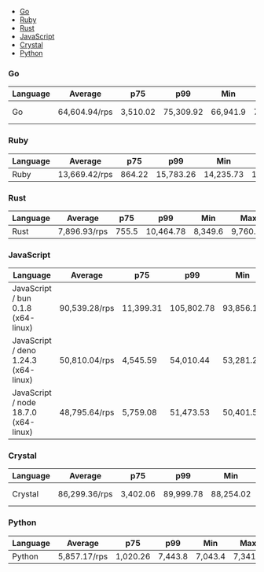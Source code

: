 - [Go](#http-go)
- [Ruby](#http-ruby)
- [Rust](#http-rust)
- [JavaScript](#http-javascript)
- [Crystal](#http-crystal)
- [Python](#http-python)

### <a name="http-go">Go</a>

| Language | Average       | p75      | p99       | Min      | Max       | Latency  |
| -------- | ------------- | -------- | --------- | -------- | --------- | -------- |
| Go       | 64,604.94/rps | 3,510.02 | 75,309.92 | 66,941.9 | 72,168.89 | 772.4 µs |

### <a name="http-ruby">Ruby</a>

| Language | Average       | p75    | p99       | Min       | Max       | Latency |
| -------- | ------------- | ------ | --------- | --------- | --------- | ------- |
| Ruby     | 13,669.42/rps | 864.22 | 15,783.26 | 14,235.73 | 15,312.53 | 3.66 ms |

### <a name="http-rust">Rust</a>

| Language | Average      | p75   | p99       | Min     | Max      | Latency |
| -------- | ------------ | ----- | --------- | ------- | -------- | ------- |
| Rust     | 7,896.93/rps | 755.5 | 10,464.78 | 8,349.6 | 9,760.75 | 6.34 ms |

### <a name="http-javascript">JavaScript</a>

| Language                             | Average       | p75       | p99        | Min       | Max       | Latency   |
| ------------------------------------ | ------------- | --------- | ---------- | --------- | --------- | --------- |
| JavaScript / bun 0.1.8 (x64-linux)   | 90,539.28/rps | 11,399.31 | 105,802.78 | 93,856.16 | 99,440.88 | 550.53 µs |
| JavaScript / deno 1.24.3 (x64-linux) | 50,810.04/rps | 4,545.59  | 54,010.44  | 53,281.23 | 53,756.3  | 982.75 µs |
| JavaScript / node 18.7.0 (x64-linux) | 48,795.64/rps | 5,759.08  | 51,473.53  | 50,401.55 | 51,208.27 | 1.02 ms   |

### <a name="http-crystal">Crystal</a>

| Language | Average       | p75      | p99       | Min       | Max       | Latency   |
| -------- | ------------- | -------- | --------- | --------- | --------- | --------- |
| Crystal  | 86,299.36/rps | 3,402.06 | 89,999.78 | 88,254.02 | 89,590.15 | 577.92 µs |

### <a name="http-python">Python</a>

| Language | Average      | p75      | p99     | Min     | Max     | Latency |
| -------- | ------------ | -------- | ------- | ------- | ------- | ------- |
| Python   | 5,857.17/rps | 1,020.26 | 7,443.8 | 7,043.4 | 7,341.5 | 8.81 ms |

